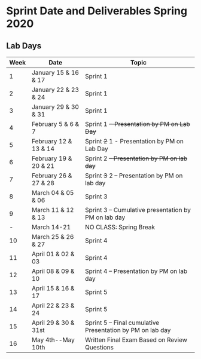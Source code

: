 # Sprint Date and Deliverables Spring 2020

## Lab Days

| Week | Date | Topic |
--- | --- | ---
1 | January 15 & 16 & 17 | Sprint 1
2 | January 22 & 23 & 24 | Sprint 1
3 | January 29 & 30 & 31 | Sprint 1
4 | February 5 & 6 & 7 | Sprint 1 ~~- Presentation by PM on Lab Day~~
5 | February 12 & 13 & 14 | Sprint ~~2~~ 1 - Presentation by PM on Lab Day
6 | February 19 & 20 & 21 | Sprint 2 ~~– Presentation by PM on lab day~~
7 | February 26 & 27 & 28 | Sprint ~~3~~ 2 – Presentation by PM on lab day
8 | March 04 & 05 & 06 | Sprint 3
9 | March 11 & 12 & 13 | Sprint 3 – Cumulative presentation by PM on lab day
\- | March 14-21 | NO CLASS:  Spring Break  
10 | March 25 & 26 & 27 | Sprint 4
11 | April 01 & 02 & 03 | Sprint 4
12 | April 08 & 09 & 10 | Sprint 4 – Presentation by PM on lab day
13 | April 15 & 16 & 17 | Sprint 5
14 | April 22 & 23 & 24 | Sprint 5
15 | April 29 & 30 & 31st | Sprint 5 – Final cumulative Presentation by PM on lab day
16 | May 4th--May 10th | Written Final Exam Based on Review Questions
